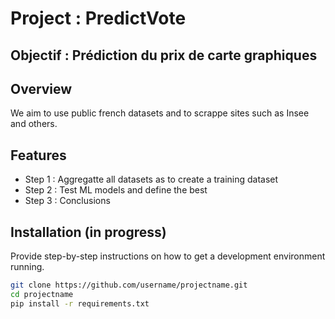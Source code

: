 # Project : PredictVote

## Objectif : Prédiction du prix de carte graphiques 

## Overview
We aim to use public french datasets and to scrappe sites such as Insee and others.

## Features
- Step 1 : Aggregatte all datasets as to create a training dataset
- Step 2 : Test ML models and define the best
- Step 3 : Conclusions 

## Installation (in progress)
Provide step-by-step instructions on how to get a development environment running.

```bash
git clone https://github.com/username/projectname.git
cd projectname
pip install -r requirements.txt
